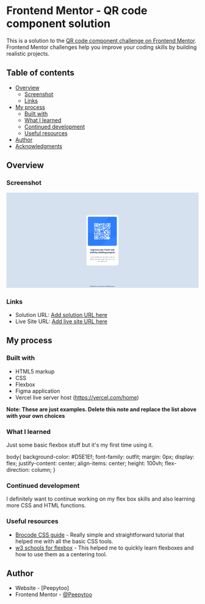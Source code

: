 # Frontend Mentor - QR code component solution

This is a solution to the [QR code component challenge on Frontend Mentor](https://www.frontendmentor.io/challenges/qr-code-component-iux_sIO_H). Frontend Mentor challenges help you improve your coding skills by building realistic projects. 

## Table of contents

- [Overview](#overview)
  - [Screenshot](#screenshot)
  - [Links](#links)
- [My process](#my-process)
  - [Built with](#built-with)
  - [What I learned](#what-i-learned)
  - [Continued development](#continued-development)
  - [Useful resources](#useful-resources)
- [Author](#author)
- [Acknowledgments](#acknowledgments)

## Overview

### Screenshot

![](./Screenshot%20of%20Website.png)

### Links

- Solution URL: [Add solution URL here](https://github.com/Peepytoo/QR-code-project?tab=readme-ov-file)
- Live Site URL: [Add live site URL here](https://qr-code-project-kappa.vercel.app/)

## My process

### Built with

- HTML5 markup
- CSS
- Flexbox
- Figma application
- Vercel live server host (https://vercel.com/home)

**Note: These are just examples. Delete this note and replace the list above with your own choices**

### What I learned

Just some basic flexbox stuff but it's my first time using it.

body{
    background-color: #D5E1Ef;
    font-family: outfit;
    margin: 0px;
    display: flex;
    justify-content: center;
    align-items: center;
    height: 100vh;
    flex-direction: column;
}

### Continued development

I definitely want to continue working on my flex box skills and also learning more CSS and HTML functions.

### Useful resources

- [Brocode CSS guide](https://www.youtube.com/watch?v=wRNinF7YQqQ&t=2s) - Really simple and straightforward tutorial that helped me with all the basic CSS tools.
- [w3 schools for flexbox](https://www.w3schools.com/css/css3_flexbox_container.asp) - This helped me to quickly learn flexboxes and how to use them as a centering tool.

## Author

- Website - [Peepytoo]
- Frontend Mentor - [@Peepytoo](https://www.frontendmentor.io/profile/Peepytoo)

